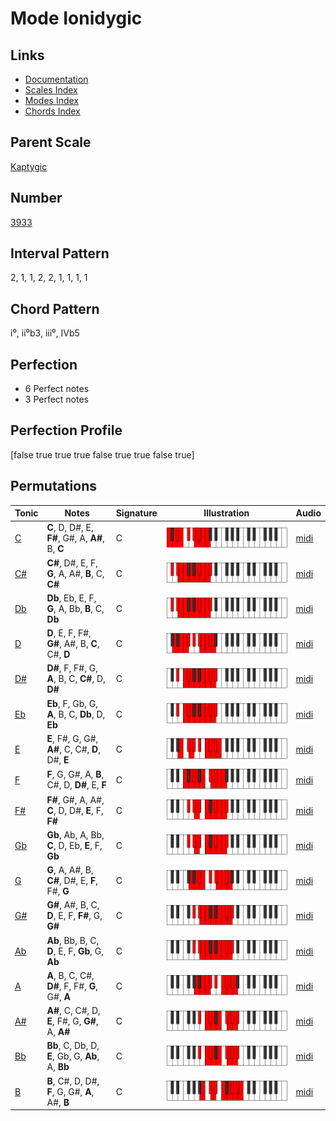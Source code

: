 # Mode Ionidygic

## Links

- [Documentation](README.md)
- [Scales Index](Scales.md)
- [Modes Index](Modes.md)
- [Chords Index](Chords.md)

## Parent Scale

[Kaptygic](ScaleKaptygic.md)

## Number

[3933](https://ianring.com/musictheory/scales/3933)

## Interval Pattern

2, 1, 1, 2, 2, 1, 1, 1, 1

## Chord Pattern

i⁰, ii⁰b3, iii⁰, IVb5

## Perfection

- 6 Perfect notes
- 3 Perfect notes

## Perfection Profile

[false true true true false true true false true]

## Permutations

| Tonic | Notes | Signature | Illustration | Audio |
|-------|-------|-----------|--------------|-------|
| [C](ModeCNaturalIonidygic.md) | **C**, D, D#, E, **F#**, G#, A, **A#**, B, **C** | C | ![CNaturalIonidygic](ModeCNaturalIonidygic.png) | [midi](https://github.com/edipermadi/music/blob/main/docs/ModeCNaturalIonidygic.mid?raw=true) |
| [C#](ModeCSharpIonidygic.md) | **C#**, D#, E, F, **G**, A, A#, **B**, C, **C#** | C | ![CSharpIonidygic](ModeCSharpIonidygic.png) | [midi](https://github.com/edipermadi/music/blob/main/docs/ModeCSharpIonidygic.mid?raw=true) |
| [Db](ModeDFlatIonidygic.md) | **Db**, Eb, E, F, **G**, A, Bb, **B**, C, **Db** | C | ![DFlatIonidygic](ModeDFlatIonidygic.png) | [midi](https://github.com/edipermadi/music/blob/main/docs/ModeDFlatIonidygic.mid?raw=true) |
| [D](ModeDNaturalIonidygic.md) | **D**, E, F, F#, **G#**, A#, B, **C**, C#, **D** | C | ![DNaturalIonidygic](ModeDNaturalIonidygic.png) | [midi](https://github.com/edipermadi/music/blob/main/docs/ModeDNaturalIonidygic.mid?raw=true) |
| [D#](ModeDSharpIonidygic.md) | **D#**, F, F#, G, **A**, B, C, **C#**, D, **D#** | C | ![DSharpIonidygic](ModeDSharpIonidygic.png) | [midi](https://github.com/edipermadi/music/blob/main/docs/ModeDSharpIonidygic.mid?raw=true) |
| [Eb](ModeEFlatIonidygic.md) | **Eb**, F, Gb, G, **A**, B, C, **Db**, D, **Eb** | C | ![EFlatIonidygic](ModeEFlatIonidygic.png) | [midi](https://github.com/edipermadi/music/blob/main/docs/ModeEFlatIonidygic.mid?raw=true) |
| [E](ModeENaturalIonidygic.md) | **E**, F#, G, G#, **A#**, C, C#, **D**, D#, **E** | C | ![ENaturalIonidygic](ModeENaturalIonidygic.png) | [midi](https://github.com/edipermadi/music/blob/main/docs/ModeENaturalIonidygic.mid?raw=true) |
| [F](ModeFNaturalIonidygic.md) | **F**, G, G#, A, **B**, C#, D, **D#**, E, **F** | C | ![FNaturalIonidygic](ModeFNaturalIonidygic.png) | [midi](https://github.com/edipermadi/music/blob/main/docs/ModeFNaturalIonidygic.mid?raw=true) |
| [F#](ModeFSharpIonidygic.md) | **F#**, G#, A, A#, **C**, D, D#, **E**, F, **F#** | C | ![FSharpIonidygic](ModeFSharpIonidygic.png) | [midi](https://github.com/edipermadi/music/blob/main/docs/ModeFSharpIonidygic.mid?raw=true) |
| [Gb](ModeGFlatIonidygic.md) | **Gb**, Ab, A, Bb, **C**, D, Eb, **E**, F, **Gb** | C | ![GFlatIonidygic](ModeGFlatIonidygic.png) | [midi](https://github.com/edipermadi/music/blob/main/docs/ModeGFlatIonidygic.mid?raw=true) |
| [G](ModeGNaturalIonidygic.md) | **G**, A, A#, B, **C#**, D#, E, **F**, F#, **G** | C | ![GNaturalIonidygic](ModeGNaturalIonidygic.png) | [midi](https://github.com/edipermadi/music/blob/main/docs/ModeGNaturalIonidygic.mid?raw=true) |
| [G#](ModeGSharpIonidygic.md) | **G#**, A#, B, C, **D**, E, F, **F#**, G, **G#** | C | ![GSharpIonidygic](ModeGSharpIonidygic.png) | [midi](https://github.com/edipermadi/music/blob/main/docs/ModeGSharpIonidygic.mid?raw=true) |
| [Ab](ModeAFlatIonidygic.md) | **Ab**, Bb, B, C, **D**, E, F, **Gb**, G, **Ab** | C | ![AFlatIonidygic](ModeAFlatIonidygic.png) | [midi](https://github.com/edipermadi/music/blob/main/docs/ModeAFlatIonidygic.mid?raw=true) |
| [A](ModeANaturalIonidygic.md) | **A**, B, C, C#, **D#**, F, F#, **G**, G#, **A** | C | ![ANaturalIonidygic](ModeANaturalIonidygic.png) | [midi](https://github.com/edipermadi/music/blob/main/docs/ModeANaturalIonidygic.mid?raw=true) |
| [A#](ModeASharpIonidygic.md) | **A#**, C, C#, D, **E**, F#, G, **G#**, A, **A#** | C | ![ASharpIonidygic](ModeASharpIonidygic.png) | [midi](https://github.com/edipermadi/music/blob/main/docs/ModeASharpIonidygic.mid?raw=true) |
| [Bb](ModeBFlatIonidygic.md) | **Bb**, C, Db, D, **E**, Gb, G, **Ab**, A, **Bb** | C | ![BFlatIonidygic](ModeBFlatIonidygic.png) | [midi](https://github.com/edipermadi/music/blob/main/docs/ModeBFlatIonidygic.mid?raw=true) |
| [B](ModeBNaturalIonidygic.md) | **B**, C#, D, D#, **F**, G, G#, **A**, A#, **B** | C | ![BNaturalIonidygic](ModeBNaturalIonidygic.png) | [midi](https://github.com/edipermadi/music/blob/main/docs/ModeBNaturalIonidygic.mid?raw=true) |
